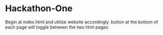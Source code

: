 # Hackathon-One
Begin at index.html and utilize website accordingly.
button at the bottom of each page will toggle between the two html pages
